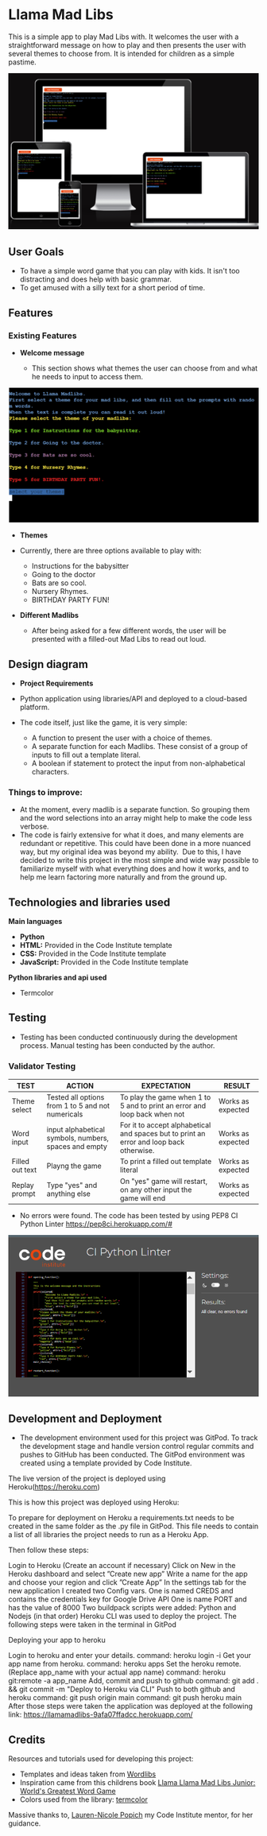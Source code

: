 #  Llama Mad Libs

This is a simple app to play Mad Libs with. It welcomes the user with a straightforward message on how to play and then presents the user with several themes to choose from. It is intended for children as a simple pastime.

![Responsive Mockup](assets/readme-screenshots/responsive-mockup.png)

## User Goals

 - To have a simple word game that you can play with kids. It isn't too distracting and does help with basic grammar.
 - To get amused with a silly text for a short period of time.


## Features 

### Existing Features

- __Welcome message__

  - This section shows what  themes the user can choose from and what he needs to input to access them.

![main](assets/readme-screenshots/play-game.png)

- __Themes__

 - Currently, there are three options available to play with: 
   - Instructions for the babysitter
   - Going to the doctor
   - Bats are so cool.
   - Nursery Rhymes.
   - BIRTHDAY PARTY FUN!

- __Different Madlibs__

  - After being asked for a few different words, the user will be presented with a filled-out Mad Libs to read out loud.

## Design diagram 

- __Project Requirements__

 - Python application using libraries/API and deployed to a cloud-based platform.
 - The code itself, just like the game, it is very simple:
   - A function to present the user with a choice of themes. 
   - A separate function for each Madlibs. These consist of a group of inputs to fill out a template literal.
   - A boolean if statement to protect the input from non-alphabetical characters.


### Things to improve:

- At the moment,  every madlib is a separate function. So grouping them  and the word selections into an array might help to make the code less verbose.
- The code is fairly extensive for what it does, and many elements are redundant or repetitive. This could have been done in a more nuanced way, but my original idea was beyond my ability.  Due to this, I have decided to write this project in the most simple and wide way possible to familiarize myself with what everything does and how it works, and to help me learn factoring more naturally and from the ground up.


## Technologies and libraries used

__Main languages__

- __Python__
-  __HTML:__ Provided in the Code Institute template
-  __CSS:__ Provided in the Code Institute template
-  __JavaScript:__ Provided in the Code Institute template

__Python libraries and api used__

-  Termcolor

## Testing 

- Testing has been conducted continuously during the development process. Manual testing has been conducted by the author.

### Validator Testing 

**TEST** | **ACTION** | **EXPECTATION** | **RESULT** 
----------|----------|----------|----------
Theme select	| Tested all options from 1 to 5 and not numericals	| To play the game when 1 to 5 and to print an error and loop back when not | Works as expected
Word input	| input alphabetical symbols, numbers, spaces and empty | For it to accept alphabetical and spaces but to print an error and loop back otherwise. | Works as expected
Filled out text | Playng the game | To print a filled out template literal | Works as expected
Replay prompt | Type "yes" and anything else | On "yes" game will restart, on any other input the game will end | Works as expected

  - No errors were found. The code has been tested by using PEP8 CI Python Linter https://pep8ci.herokuapp.com/#

![pep8](assets/readme-screenshots/pep8.png)

## Development and Deployment
 
- The development environment used for this project was GitPod. To track the development stage and handle version control regular commits and pushes to GitHub has been conducted. The GitPod environment was created using a template provided by Code Institute.

The live version of the project is deployed using Heroku(https://heroku.com)

This is how this project was deployed using Heroku:

To prepare for deployment on Heroku a requirements.txt needs to be created in the same folder as the .py file in GitPod. This file needs to contain a list of all libraries the project needs to run as a Heroku App.

Then follow these steps:

Login to Heroku (Create an account if necessary)
Click on New in the Heroku dashboard and select ”Create new app”
Write a name for the app and choose your region and click ”Create App”
In the settings tab for the new application I created two Config vars.
One is named CREDS and contains the credentials key for Google Drive API
One is name PORT and has the value of 8000
Two buildpack scripts were added: Python and Nodejs (in that order)
Heroku CLI was used to deploy the project. The following steps were taken in the terminal in GitPod

Deploying your app to heroku

Login to heroku and enter your details.
command: heroku login -i
Get your app name from heroku.
command: heroku apps
Set the heroku remote. (Replace app_name with your actual app name)
command: heroku git:remote -a app_name
Add, commit and push to github
command: git add . && git commit -m "Deploy to Heroku via CLI"
Push to both github and heroku
command: git push origin main
command: git push heroku main
After those steps were taken the application was deployed at the following link: https://llamamadlibs-9afa07ffadcc.herokuapp.com/

## Credits 

Resources and tutorials used for developing this project:
- Templates and ideas taken from [Wordlibs](https://www.thewordfinder.com/wordlibs/)
-  Inspiration came from this childrens book [Llama Llama Mad Libs Junior: World's Greatest Word Game](https://www.amazon.com/Llama-Mad-Libs-Junior/dp/1524790346)
- Colors used from the library: [termcolor ](https://pypi.org/project/termcolor/#description)

Massive thanks to, [Lauren-Nicole Popich](https://www.linkedin.com/in/lauren-nicole-popich-1ab87539/) my Code Institute mentor, for her guidance.
